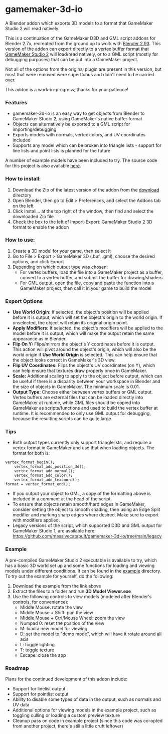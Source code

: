 # gamemaker-3d-io
A Blender addon which exports 3D models to a format that GameMaker Studio 2 will read natively.

This is a continuation of the GameMaker D3D and GML script addons for Blender 2.7x, recreated from the ground up to work with [Blender 2.93](https://blender.org). This version of the addon can export directly to a vertex buffer format that [GameMaker Studio 2](https://www.yoyogames.com/en/gamemaker) will load/read natively, or to a GML script (mostly for debugging purposes) that can be put into a GameMaker project.

Not all of the options from the original plugin are present in this version, but most that were removed were superfluous and didn't need to be carried over.

This addon is a work-in-progress; thanks for your patience!

### Features
- gamemaker-3d-io is an easy way to get objects from Blender to GameMaker Studio 2, using GameMaker's native buffer format
- Objects can alternatively be exported to a GML script for importing/debugging
- Exports models with normals, vertex colors, and UV coordinates included
- Supports any model which can be broken into triangle lists - support for line lists and point lists is planned for the future

A number of example models have been included to try. The source code for this project is also available [here](https://github.com/massivecatapult/gamemaker-3d-io/tree/main/source/3D%20Model%20Viewer).

### How to install:
1. Download the Zip of the latest version of the addon from the [download](https://github.com/massivecatapult/gamemaker-3d-io/tree/main/download) directory
1. Open Blender, then go to Edit > Preferences, and select the Addons tab on the left
1. Click Install... at the top right of the window, then find and select the downloaded Zip file
1. Check the box to the left of Import-Export: GameMaker Studio 2 3D format to enable the addon

### How to use:
1. Create a 3D model for your game, then select it
1. Go to File > Export > GameMaker 3D (.buf, .gml), choose the desired options, and click Export
1. Depending on which output type was chosen:
   - For vertex buffers, load the file into a GameMaker project as a buffer, convert to a vertex buffer, and submit the buffer for drawing/shaders
   - For GML output, open the file, copy and paste the function into a GameMaker project, then call it in your game to build the model

### Export Options
- **Use World Origin:** If selected, the object's position will be applied before it is output, which will set the object's origin to the world origin. If unselected, the object will retain its original origin point.
- **Apply Modifiers:** If selected, the object's modifiers will be applied to the model before it is output, which will make the output retain the same appearance as in Blender.
- **Flip On Y:** Flips/mirrors the object's Y coordinates before it is output. This action will pivot around the object's origin, which will also be the world origin if **Use World Origin** is selected. This can help ensure that the object looks correct in GameMaker's 3D view.
- **Flip UV Coordinates:** Flips the object's UV coordinates (on Y), which can help ensure that textures draw properly once in GameMaker.
- **Scale:** Additional scaling to apply to the object before output, which can be useful if there is a disparity between your workspace in Blender and the size of objects in GameMaker. The minimum scale is 0.01.
- **Output Type:** Choose either between vertex buffers or GML output. Vertex buffers are external files that can be loaded directly into GameMaker at runtime, while GML files should be copied into GameMaker as scripts/functions and used to build the vertex buffer at runtime. It is recommended to only use GML output for debugging, because the resulting scripts can be quite large.

### Tips
- Both output types currently only support trianglelists, and require a vertex format in GameMaker and use that when loading objects. The format for both is: 
```gml
vertex_format_begin();
	vertex_format_add_position_3d();
	vertex_format_add_normal();
	vertex_format_add_color();
	vertex_format_add_texcoord();
format = vertex_format_end();
```
- If you output your object to GML, a copy of the formatting above is included in a comment at the head of the script.
- To ensure that objects retain smooth/hard edges in GameMaker, consider setting the object to smooth shading, then using an Edge Split modifier and marking sharp edges where desired. Make sure to export with modifiers applied.
- Legacy versions of the script, which supported D3D and GML output for GameMaker Studio 1, are available here: https://github.com/massivecatapult/gamemaker-3d-io/tree/main/legacy

### Example
A pre-compiled GameMaker Studio 2 executable is available to try, which has a basic 3D world set up and some functions for loading and viewing models under different conditions. It can be found in the [example](https://github.com/massivecatapult/gamemaker-3d-io/tree/main/example) directory. To try out the example for yourself, do the following:
1. Download the example from the link above
2. Extract the files to a folder and run **3D Model Viewer.exe**
3. Use the following controls to view models (modeled after Blender's controls, for convenience):
   - Middle Mouse: rotate the view
   - Middle Mouse + Shift: pan the view
   - Middle Mouse + Ctrl/Mouse Wheel: zoom the view
   - Numpad 0: reset the position of the view
   - M: load a new model for viewing
   - D: set the model to "demo mode", which will have it rotate around all axis
   - L: toggle lighting
   - T: toggle texture
   - Escape: close the app

### Roadmap
Plans for the continued development of this addon include:
- Support for linelist output
- Support for pointlist output
- Ability to disable some types of data in the output, such as normals and UV data
- Additional options for viewing models in the example project, such as toggling culling or loading a custom preview texture
- Cleanup pass on code in example project (since this code was co-opted from another project, there's still a little cruft leftover)
